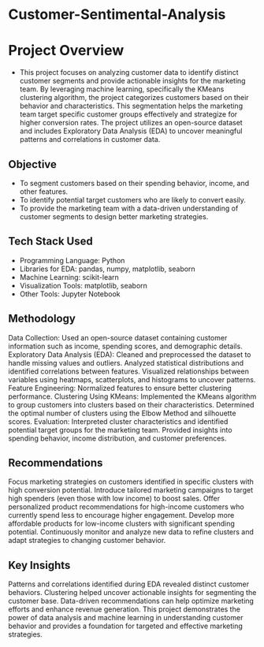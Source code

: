 # Customer-Sentimental-Analysis
# Project Overview
- This project focuses on analyzing customer data to identify distinct customer segments and provide actionable insights for the marketing team. By leveraging machine learning, specifically the KMeans clustering algorithm, the project categorizes customers based on their behavior and characteristics. This segmentation helps the marketing team target specific customer groups effectively and strategize for higher conversion rates. The project utilizes an open-source dataset and includes Exploratory Data Analysis (EDA) to uncover meaningful patterns and correlations in customer data.

## Objective
- To segment customers based on their spending behavior, income, and other features. 
- To identify potential target customers who are likely to convert easily. 
- To provide the marketing team with a data-driven understanding of customer segments to design better marketing strategies. 

## Tech Stack Used
- Programming Language: Python 
- Libraries for EDA: pandas, numpy, matplotlib, seaborn 
- Machine Learning: scikit-learn 
- Visualization Tools: matplotlib, seaborn 
- Other Tools: Jupyter Notebook

## Methodology
Data Collection: Used an open-source dataset containing customer information such as income, spending scores, and demographic details.
Exploratory Data Analysis (EDA):
Cleaned and preprocessed the dataset to handle missing values and outliers.
Analyzed statistical distributions and identified correlations between features.
Visualized relationships between variables using heatmaps, scatterplots, and histograms to uncover patterns.
Feature Engineering:
Normalized features to ensure better clustering performance.
Clustering Using KMeans:
Implemented the KMeans algorithm to group customers into clusters based on their characteristics.
Determined the optimal number of clusters using the Elbow Method and silhouette scores.
Evaluation:
Interpreted cluster characteristics and identified potential target groups for the marketing team.
Provided insights into spending behavior, income distribution, and customer preferences.
## Recommendations
Focus marketing strategies on customers identified in specific clusters with high conversion potential.
Introduce tailored marketing campaigns to target high spenders (even those with low income) to boost sales.
Offer personalized product recommendations for high-income customers who currently spend less to encourage higher engagement.
Develop more affordable products for low-income clusters with significant spending potential.
Continuously monitor and analyze new data to refine clusters and adapt strategies to changing customer behavior.
## Key Insights
Patterns and correlations identified during EDA revealed distinct customer behaviors.
Clustering helped uncover actionable insights for segmenting the customer base.
Data-driven recommendations can help optimize marketing efforts and enhance revenue generation.
This project demonstrates the power of data analysis and machine learning in understanding customer behavior and provides a foundation for targeted and effective marketing strategies.
